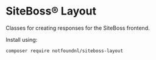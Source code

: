 # SiteBoss® Layout
Classes for creating responses for the SiteBoss frontend.

Install using: 

```bash
composer require notfoundnl/siteboss-layout
```
